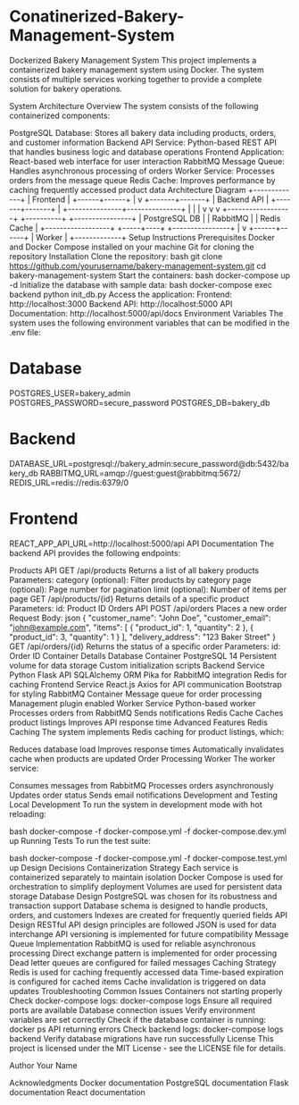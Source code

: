 # Conatinerized-Bakery-Management-System
Dockerized Bakery Management System
This project implements a containerized bakery management system using Docker. The system consists of multiple services working together to provide a complete solution for bakery operations.

System Architecture Overview
The system consists of the following containerized components:

PostgreSQL Database: Stores all bakery data including products, orders, and customer information
Backend API Service: Python-based REST API that handles business logic and database operations
Frontend Application: React-based web interface for user interaction
RabbitMQ Message Queue: Handles asynchronous processing of orders
Worker Service: Processes orders from the message queue
Redis Cache: Improves performance by caching frequently accessed product data
Architecture Diagram
                   +-------------+
                   |   Frontend  |
                   +------+------+
                          |
                          v
                  +-------+-------+
                  |  Backend API  |
                  +-------+-------+
                          |
          +---------------+---------------+
          |               |               |
          v               v               v
+------------------+ +----------+ +----------------+
| PostgreSQL DB    | | RabbitMQ | | Redis Cache    |
+------------------+ +-----+----+ +----------------+
                          |
                          v
                   +------+------+
                   |    Worker   |
                   +-------------+
Setup Instructions
Prerequisites
Docker and Docker Compose installed on your machine
Git for cloning the repository
Installation
Clone the repository:
bash
git clone https://github.com/yourusername/bakery-management-system.git
cd bakery-management-system
Start the containers:
bash
docker-compose up -d
Initialize the database with sample data:
bash
docker-compose exec backend python init_db.py
Access the application:
Frontend: http://localhost:3000
Backend API: http://localhost:5000
API Documentation: http://localhost:5000/api/docs
Environment Variables
The system uses the following environment variables that can be modified in the .env file:

# Database
POSTGRES_USER=bakery_admin
POSTGRES_PASSWORD=secure_password
POSTGRES_DB=bakery_db

# Backend
DATABASE_URL=postgresql://bakery_admin:secure_password@db:5432/bakery_db
RABBITMQ_URL=amqp://guest:guest@rabbitmq:5672/
REDIS_URL=redis://redis:6379/0

# Frontend
REACT_APP_API_URL=http://localhost:5000/api
API Documentation
The backend API provides the following endpoints:

Products API
GET /api/products
Returns a list of all bakery products
Parameters:
category (optional): Filter products by category
page (optional): Page number for pagination
limit (optional): Number of items per page
GET /api/products/{id}
Returns details of a specific product
Parameters:
id: Product ID
Orders API
POST /api/orders
Places a new order
Request Body:
json
{
  "customer_name": "John Doe",
  "customer_email": "john@example.com",
  "items": [
    {
      "product_id": 1,
      "quantity": 2
    },
    {
      "product_id": 3,
      "quantity": 1
    }
  ],
  "delivery_address": "123 Baker Street"
}
GET /api/orders/{id}
Returns the status of a specific order
Parameters:
id: Order ID
Container Details
Database Container
PostgreSQL 14
Persistent volume for data storage
Custom initialization scripts
Backend Service
Python Flask API
SQLAlchemy ORM
Pika for RabbitMQ integration
Redis for caching
Frontend Service
React.js
Axios for API communication
Bootstrap for styling
RabbitMQ Container
Message queue for order processing
Management plugin enabled
Worker Service
Python-based worker
Processes orders from RabbitMQ
Sends notifications
Redis Cache
Caches product listings
Improves API response time
Advanced Features
Redis Caching
The system implements Redis caching for product listings, which:

Reduces database load
Improves response times
Automatically invalidates cache when products are updated
Order Processing Worker
The worker service:

Consumes messages from RabbitMQ
Processes orders asynchronously
Updates order status
Sends email notifications
Development and Testing
Local Development
To run the system in development mode with hot reloading:

bash
docker-compose -f docker-compose.yml -f docker-compose.dev.yml up
Running Tests
To run the test suite:

bash
docker-compose -f docker-compose.yml -f docker-compose.test.yml up
Design Decisions
Containerization Strategy
Each service is containerized separately to maintain isolation
Docker Compose is used for orchestration to simplify deployment
Volumes are used for persistent data storage
Database Design
PostgreSQL was chosen for its robustness and transaction support
Database schema is designed to handle products, orders, and customers
Indexes are created for frequently queried fields
API Design
RESTful API design principles are followed
JSON is used for data interchange
API versioning is implemented for future compatibility
Message Queue Implementation
RabbitMQ is used for reliable asynchronous processing
Direct exchange pattern is implemented for order processing
Dead letter queues are configured for failed messages
Caching Strategy
Redis is used for caching frequently accessed data
Time-based expiration is configured for cached items
Cache invalidation is triggered on data updates
Troubleshooting
Common Issues
Containers not starting properly
Check docker-compose logs: docker-compose logs
Ensure all required ports are available
Database connection issues
Verify environment variables are set correctly
Check if the database container is running: docker ps
API returning errors
Check backend logs: docker-compose logs backend
Verify database migrations have run successfully
License
This project is licensed under the MIT License - see the LICENSE file for details.

Author
Your Name

Acknowledgments
Docker documentation
PostgreSQL documentation
Flask documentation
React documentation
